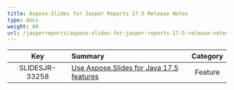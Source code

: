 ```yaml
---
title: Aspose.Slides for Jasper Reports 17.5 Release Notes
type: docs
weight: 80
url: /jasperreports/aspose-slides-for-jasper-reports-17-5-release-notes/
---
```


|**Key** |**Summary** |**Category** |
| :-: | :- | :-: |
|SLIDESJR-33258|[Use Aspose.Slides for Java 17.5 features](https://docs.aspose.com/display/slidesjava/Aspose.Slides+for+java+17.5+Release+Notes)|Feature|

